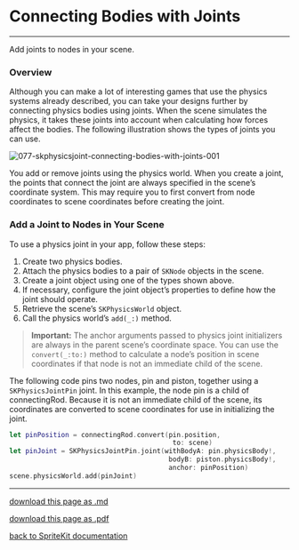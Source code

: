 # Connecting Bodies with Joints

------------------------

Add joints to nodes in your scene.

### Overview

Although you can make a lot of interesting games that use the physics systems already described, you can take your designs further by connecting physics bodies using joints. When the scene simulates the physics, it takes these joints into account when calculating how forces affect the bodies. The following illustration shows the types of joints you can use.

![077-skphysicsjoint-connecting-bodies-with-joints-001](/images/077-skphysicsjoint-connecting-bodies-with-joints-001.png)

You add or remove joints using the physics world. When you create a joint, the points that connect the joint are always specified in the scene’s coordinate system. This may require you to first convert from node coordinates to scene coordinates before creating the joint.

### Add a Joint to Nodes in Your Scene

To use a physics joint in your app, follow these steps:

1. Create two physics bodies.
2. Attach the physics bodies to a pair of `SKNode` objects in the scene.
3. Create a joint object using one of the types shown above.
4. If necessary, configure the joint object’s properties to define how the joint should operate.
5. Retrieve the scene’s `SKPhysicsWorld` object.
6. Call the physics world’s `add(_:)` method.

> __Important:__
> The anchor arguments passed to physics joint initializers are always in the parent scene’s coordinate space. You can use the `convert(_:to:)` method to calculate a node’s position in scene coordinates if that node is not an immediate child of the scene.

The following code pins two nodes, pin and piston, together using a `SKPhysicsJointPin` joint. In this example, the node pin is a child of connectingRod. Because it is not an immediate child of the scene, its coordinates are converted to scene coordinates for use in initializing the joint.

```swift
let pinPosition = connectingRod.convert(pin.position,
                                         to: scene)
let pinJoint = SKPhysicsJointPin.joint(withBodyA: pin.physicsBody!,
                                        bodyB: piston.physicsBody!,
                                        anchor: pinPosition)
scene.physicsWorld.add(pinJoint)
```

--------------------------

[download this page as .md](https://raw.githubusercontent.com/retrokid/retrokid.github.io/master/tech_notes/spritekit_documentation/077-skphysicsjoint-connecting-bodies-with-joints.md)

[download this page as .pdf](https://github.com/retrokid/retrokid.github.io/raw/master/tech_notes/spritekit_documentation/077-skphysicsjoint-connecting-bodies-with-joints.pdf)

[back to SpriteKit documentation](./spritekit-documentation)
